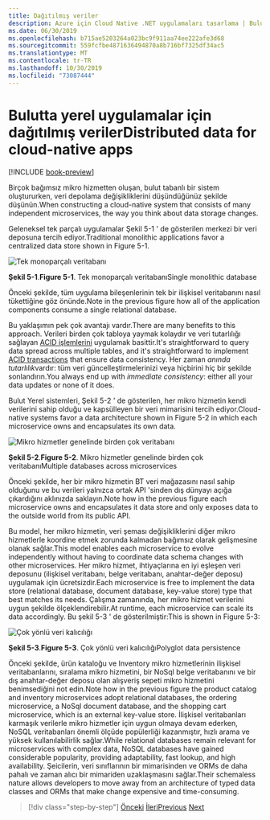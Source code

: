 ```yaml
---
title: Dağıtılmış veriler
description: Azure için Cloud Native .NET uygulamaları tasarlama | Bulut Yerel uygulamaları için dağıtılmış veriler
ms.date: 06/30/2019
ms.openlocfilehash: b715ae5203264a023bc9f911aa74ee222afe3d68
ms.sourcegitcommit: 559fcfbe4871636494870a8b716bf7325df34ac5
ms.translationtype: MT
ms.contentlocale: tr-TR
ms.lasthandoff: 10/30/2019
ms.locfileid: "73087444"
---
```

# <a name="distributed-data-for-cloud-native-apps"></a><span data-ttu-id="edc7b-103">Bulutta yerel uygulamalar için dağıtılmış veriler</span><span class="sxs-lookup"><span data-stu-id="edc7b-103">Distributed data for cloud-native apps</span></span>

[!INCLUDE [book-preview](../../../includes/book-preview.md)]

<span data-ttu-id="edc7b-104">Birçok bağımsız mikro hizmetten oluşan, bulut tabanlı bir sistem oluştururken, veri depolama değişikliklerini düşündüğünüz şekilde düşünün.</span><span class="sxs-lookup"><span data-stu-id="edc7b-104">When constructing a cloud-native system that consists of many independent microservices, the way you think about data storage changes.</span></span>

<span data-ttu-id="edc7b-105">Geleneksel tek parçalı uygulamalar Şekil 5-1 ' de gösterilen merkezi bir veri deposuna tercih ediyor.</span><span class="sxs-lookup"><span data-stu-id="edc7b-105">Traditional monolithic applications favor a centralized data store shown in Figure 5-1.</span></span>

![Tek monoparçalı veritabanı](./media/single-monolithic-database.png)

<span data-ttu-id="edc7b-107">**Şekil 5-1**.</span><span class="sxs-lookup"><span data-stu-id="edc7b-107">**Figure 5-1**.</span></span> <span data-ttu-id="edc7b-108">Tek monoparçalı veritabanı</span><span class="sxs-lookup"><span data-stu-id="edc7b-108">Single monolithic database</span></span>

<span data-ttu-id="edc7b-109">Önceki şekilde, tüm uygulama bileşenlerinin tek bir ilişkisel veritabanını nasıl tükettiğine göz önünde.</span><span class="sxs-lookup"><span data-stu-id="edc7b-109">Note in the previous figure how all of the application components consume a single relational database.</span></span>

<span data-ttu-id="edc7b-110">Bu yaklaşımın pek çok avantajı vardır.</span><span class="sxs-lookup"><span data-stu-id="edc7b-110">There are many benefits to this approach.</span></span> <span data-ttu-id="edc7b-111">Verileri birden çok tabloya yaymak kolaydır ve veri tutarlılığı sağlayan [ACID işlemlerini](https://docs.microsoft.com/windows/desktop/cossdk/acid-properties) uygulamak basittir.</span><span class="sxs-lookup"><span data-stu-id="edc7b-111">It's straightforward to query data spread across  multiple tables, and it's straightforward to implement [ACID transactions](https://docs.microsoft.com/windows/desktop/cossdk/acid-properties) that ensure data consistency.</span></span> <span data-ttu-id="edc7b-112">Her zaman *anında tutarlılık*vardır: tüm veri güncelleştirmelerinizi veya hiçbirini hiç bir şekilde sonlandırın.</span><span class="sxs-lookup"><span data-stu-id="edc7b-112">You always end up with *immediate consistency*: either all your data updates or none of it does.</span></span>

<span data-ttu-id="edc7b-113">Bulut Yerel sistemleri, Şekil 5-2 ' de gösterilen, her mikro hizmetin kendi verilerini sahip olduğu ve kapsülleyen bir veri mimarisini tercih ediyor.</span><span class="sxs-lookup"><span data-stu-id="edc7b-113">Cloud-native systems favor a data architecture shown in Figure 5-2 in which each microservice owns and encapsulates its own data.</span></span>

![Mikro hizmetler genelinde birden çok veritabanı](./media/data-across-microservices.png)

<span data-ttu-id="edc7b-115">**Şekil 5-2**.</span><span class="sxs-lookup"><span data-stu-id="edc7b-115">**Figure 5-2**.</span></span> <span data-ttu-id="edc7b-116">Mikro hizmetler genelinde birden çok veritabanı</span><span class="sxs-lookup"><span data-stu-id="edc7b-116">Multiple databases across microservices</span></span>

<span data-ttu-id="edc7b-117">Önceki şekilde, her bir mikro hizmetin BT veri mağazasını nasıl sahip olduğunu ve bu verileri yalnızca ortak API 'sinden dış dünyayı açığa çıkardığını aklınızda saklayın.</span><span class="sxs-lookup"><span data-stu-id="edc7b-117">Note how in the previous figure each microservice owns and encapsulates it data store and only exposes data to the outside world from its public API.</span></span>

<span data-ttu-id="edc7b-118">Bu model, her mikro hizmetin, veri şeması değişikliklerini diğer mikro hizmetlerle koordine etmek zorunda kalmadan bağımsız olarak gelişmesine olanak sağlar.</span><span class="sxs-lookup"><span data-stu-id="edc7b-118">This model enables each microservice to evolve independently without having to coordinate data schema changes with other microservices.</span></span> <span data-ttu-id="edc7b-119">Her mikro hizmet, ihtiyaçlarına en iyi eşleşen veri deposunu (ilişkisel veritabanı, belge veritabanı, anahtar-değer deposu) uygulamak için ücretsizdir.</span><span class="sxs-lookup"><span data-stu-id="edc7b-119">Each microservice is free to implement the data store (relational database, document database, key-value store) type that best matches its needs.</span></span> <span data-ttu-id="edc7b-120">Çalışma zamanında, her mikro hizmet verilerini uygun şekilde ölçeklendirebilir.</span><span class="sxs-lookup"><span data-stu-id="edc7b-120">At runtime, each microservice can scale its data accordingly.</span></span> <span data-ttu-id="edc7b-121">Bu şekil 5-3 ' de gösterilmiştir:</span><span class="sxs-lookup"><span data-stu-id="edc7b-121">This is shown in Figure 5-3:</span></span>

![Çok yönlü veri kalıcılığı](./media/polyglot-data-persistence.png)

<span data-ttu-id="edc7b-123">**Şekil 5-3**.</span><span class="sxs-lookup"><span data-stu-id="edc7b-123">**Figure 5-3**.</span></span> <span data-ttu-id="edc7b-124">Çok yönlü veri kalıcılığı</span><span class="sxs-lookup"><span data-stu-id="edc7b-124">Polyglot data persistence</span></span>

<span data-ttu-id="edc7b-125">Önceki şekilde, ürün kataloğu ve Inventory mikro hizmetlerinin ilişkisel veritabanlarını, sıralama mikro hizmetini, bir NoSql belge veritabanını ve bir dış anahtar-değer deposu olan alışveriş sepeti mikro hizmetini benimsediğini not edin.</span><span class="sxs-lookup"><span data-stu-id="edc7b-125">Note how in the previous figure the product catalog and inventory microservices adopt relational databases, the ordering microservice, a NoSql document database, and the shopping cart microservice, which is an external key-value store.</span></span> <span data-ttu-id="edc7b-126">İlişkisel veritabanları karmaşık verilerle mikro hizmetler için uygun olmaya devam ederken, NoSQL veritabanları önemli ölçüde popülerliği kazanmıştır, hızlı arama ve yüksek kullanılabilirlik sağlar.</span><span class="sxs-lookup"><span data-stu-id="edc7b-126">While relational databases remain relevant for microservices with complex data, NoSQL databases have gained considerable popularity, providing adaptability, fast lookup, and high availability.</span></span> <span data-ttu-id="edc7b-127">Şeicilerin, veri sınıflarının bir mimarisinden ve ORMs de daha pahalı ve zaman alıcı bir mimariden uzaklaşmasını sağlar.</span><span class="sxs-lookup"><span data-stu-id="edc7b-127">Their schemaless nature allows developers to move away from an architecture of typed data classes and ORMs that make change expensive and time-consuming.</span></span>

>[!div class="step-by-step"]
><span data-ttu-id="edc7b-128">[Önceki](service-mesh-communication-infrastructure.md)
>[İleri](data-patterns.md)</span><span class="sxs-lookup"><span data-stu-id="edc7b-128">[Previous](service-mesh-communication-infrastructure.md)
[Next](data-patterns.md)</span></span>
